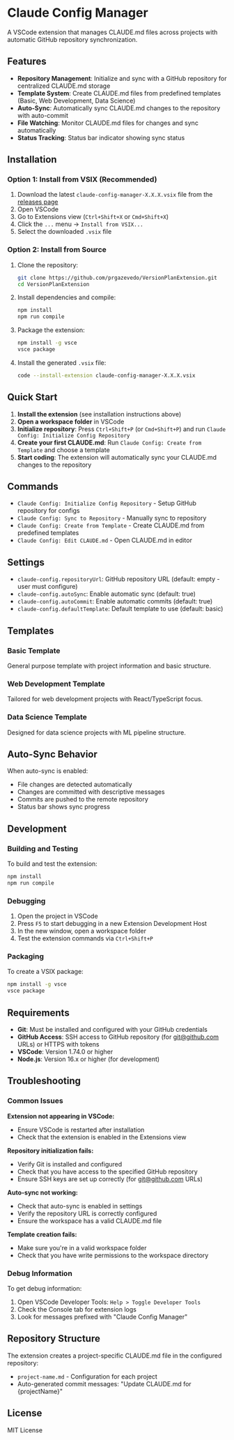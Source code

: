 # Claude Config Manager

A VSCode extension that manages CLAUDE.md files across projects with automatic GitHub repository synchronization.

## Features

- **Repository Management**: Initialize and sync with a GitHub repository for centralized CLAUDE.md storage
- **Template System**: Create CLAUDE.md files from predefined templates (Basic, Web Development, Data Science)
- **Auto-Sync**: Automatically sync CLAUDE.md changes to the repository with auto-commit
- **File Watching**: Monitor CLAUDE.md files for changes and sync automatically
- **Status Tracking**: Status bar indicator showing sync status

## Installation

### Option 1: Install from VSIX (Recommended)

1. Download the latest `claude-config-manager-X.X.X.vsix` file from the [releases page](https://github.com/prgazevedo/VersionPlanExtension/releases)
2. Open VSCode
3. Go to Extensions view (`Ctrl+Shift+X` or `Cmd+Shift+X`)
4. Click the `...` menu → `Install from VSIX...`
5. Select the downloaded `.vsix` file

### Option 2: Install from Source

1. Clone the repository:
   ```bash
   git clone https://github.com/prgazevedo/VersionPlanExtension.git
   cd VersionPlanExtension
   ```

2. Install dependencies and compile:
   ```bash
   npm install
   npm run compile
   ```

3. Package the extension:
   ```bash
   npm install -g vsce
   vsce package
   ```

4. Install the generated `.vsix` file:
   ```bash
   code --install-extension claude-config-manager-X.X.X.vsix
   ```

## Quick Start

1. **Install the extension** (see installation instructions above)
2. **Open a workspace folder** in VSCode
3. **Initialize repository**: Press `Ctrl+Shift+P` (or `Cmd+Shift+P`) and run `Claude Config: Initialize Config Repository`
4. **Create your first CLAUDE.md**: Run `Claude Config: Create from Template` and choose a template
5. **Start coding**: The extension will automatically sync your CLAUDE.md changes to the repository

## Commands

- `Claude Config: Initialize Config Repository` - Setup GitHub repository for configs
- `Claude Config: Sync to Repository` - Manually sync to repository
- `Claude Config: Create from Template` - Create CLAUDE.md from predefined templates
- `Claude Config: Edit CLAUDE.md` - Open CLAUDE.md in editor

## Settings

- `claude-config.repositoryUrl`: GitHub repository URL (default: empty - user must configure)
- `claude-config.autoSync`: Enable automatic sync (default: true)
- `claude-config.autoCommit`: Enable automatic commits (default: true)
- `claude-config.defaultTemplate`: Default template to use (default: basic)

## Templates

### Basic Template
General purpose template with project information and basic structure.

### Web Development Template  
Tailored for web development projects with React/TypeScript focus.

### Data Science Template
Designed for data science projects with ML pipeline structure.

## Auto-Sync Behavior

When auto-sync is enabled:
- File changes are detected automatically
- Changes are committed with descriptive messages
- Commits are pushed to the remote repository
- Status bar shows sync progress

## Development

### Building and Testing

To build and test the extension:

```bash
npm install
npm run compile
```

### Debugging

1. Open the project in VSCode
2. Press `F5` to start debugging in a new Extension Development Host
3. In the new window, open a workspace folder
4. Test the extension commands via `Ctrl+Shift+P`

### Packaging

To create a VSIX package:

```bash
npm install -g vsce
vsce package
```

## Requirements

- **Git**: Must be installed and configured with your GitHub credentials
- **GitHub Access**: SSH access to GitHub repository (for git@github.com URLs) or HTTPS with tokens
- **VSCode**: Version 1.74.0 or higher
- **Node.js**: Version 16.x or higher (for development)

## Troubleshooting

### Common Issues

**Extension not appearing in VSCode:**
- Ensure VSCode is restarted after installation
- Check that the extension is enabled in the Extensions view

**Repository initialization fails:**
- Verify Git is installed and configured
- Check that you have access to the specified GitHub repository
- Ensure SSH keys are set up correctly (for git@github.com URLs)

**Auto-sync not working:**
- Check that auto-sync is enabled in settings
- Verify the repository URL is correctly configured
- Ensure the workspace has a valid CLAUDE.md file

**Template creation fails:**
- Make sure you're in a valid workspace folder
- Check that you have write permissions to the workspace directory

### Debug Information

To get debug information:
1. Open VSCode Developer Tools: `Help > Toggle Developer Tools`
2. Check the Console tab for extension logs
3. Look for messages prefixed with "Claude Config Manager"

## Repository Structure

The extension creates a project-specific CLAUDE.md file in the configured repository:
- `project-name.md` - Configuration for each project
- Auto-generated commit messages: "Update CLAUDE.md for {projectName}"

## License

MIT License
